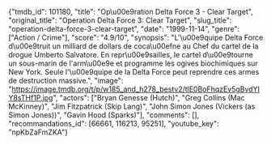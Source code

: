 {"tmdb_id": 101180, "title": "Op\u00e9ration Delta Force 3 - Clear Target", "original_title": "Operation Delta Force 3: Clear Target", "slug_title": "operation-delta-force-3-clear-target", "date": "1999-11-14", "genre": ["Action / Crime"], "score": "4.9/10", "synopsis": "L'\u00e9quipe Delta Force d\u00e9truit un milliard de dollars de coca\u00efne au Chef du cartel de la drogue Umberto Salvatore. En repr\u00e9sailles, le cartel d\u00e9tourne un sous-marin de l'arm\u00e9e et programme les ogives biochimiques sur New York. Seule l'\u00e9quipe de la Delta Force peut reprendre ces armes de destruction massive.", "image": "https://image.tmdb.org/t/p/w185_and_h278_bestv2/tlE0BoFhqzEv5gBvdYIY8sTHf1P.jpg", "actors": ["Bryan Genesse (Hutch)", "Greg Collins (Mac McKinney)", "Jim Fitzpatrick (Skip Lang)", "John Simon Jones (Vickers (as Simon Jones))", "Gavin Hood (Sparks)"], "comments": [], "recommandations_id": [66661, 116213, 95251], "youtube_key": "npKbZaFmZKA"}